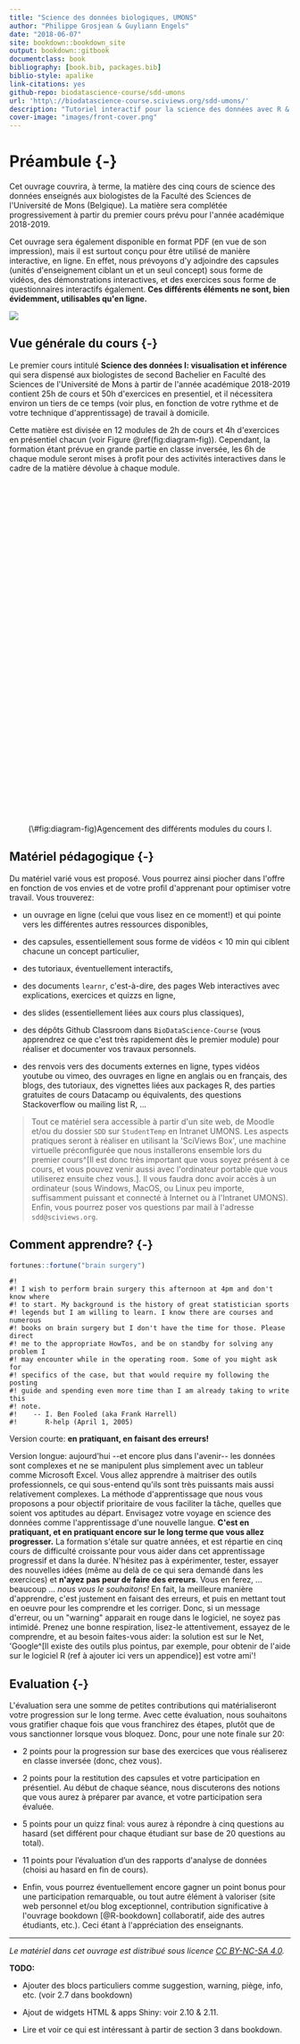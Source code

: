 ```yaml
--- 
title: "Science des données biologiques, UMONS"
author: "Philippe Grosjean & Guyliann Engels"
date: "2018-06-07"
site: bookdown::bookdown_site
output: bookdown::gitbook
documentclass: book
bibliography: [book.bib, packages.bib]
biblio-style: apalike
link-citations: yes
github-repo: biodatascience-course/sdd-umons
url: 'http\://biodatascience-course.sciviews.org/sdd-umons/'
description: "Tutoriel interactif pour la science des données avec R & SciViews::R."
cover-image: "images/front-cover.png"
---
```


# Préambule {-}




Cet ouvrage couvrira, à terme, la matière des cinq cours de science des données enseignés aux biologistes de la Faculté des Sciences de l'Université de Mons (Belgique). La matière sera complétée progressivement à partir du premier cours prévu pour l'année académique 2018-2019.

Cet ouvrage sera également disponible en format PDF (en vue de son impression), mais il est surtout conçu pour être utilisé de manière interactive, en ligne. En effet, nous prévoyons d'y adjoindre des capsules (unités d'enseignement ciblant un et un seul concept) sous forme de vidéos, des démonstrations interactives, et des exercices sous forme de questionnaires interactifs également. **Ces différents éléments ne sont, bien évidemment, utilisables qu'en ligne.**

![](images/front-cover.png)


## Vue générale du cours {-}

Le premier cours intitulé **Science des données I: visualisation et inférence** qui sera dispensé aux biologistes de second Bachelier en Faculté des Sciences de l'Université de Mons à partir de l'année académique 2018-2019 contient 25h de cours et 50h d'exercices en presentiel, et il nécessitera environ un tiers de ce temps (voir plus, en fonction de votre rythme et de votre technique d'apprentissage) de travail à domicile.

Cette matière est divisée en 12 modules de 2h de cours et 4h d'exercices en présentiel chacun (voir Figure \@ref(fig:diagram-fig)). Cependant, la formation étant prévue en grande partie en classe inversée, les 6h de chaque module seront mises à profit pour des activités interactives dans le cadre de la matière dévolue à chaque module.

<div class="figure" style="text-align: center">
<!--html_preserve--><div id="htmlwidget-e1b66d2c4feb3c45d950" style="width:600px;height:600px;" class="grViz html-widget"></div>
<script type="application/json" data-for="htmlwidget-e1b66d2c4feb3c45d950">{"x":{"diagram":"\ndigraph general_flow {\n  graph [rankdir = \"TB\", overlap = true, compount = true, fontsize = 10]\n  \n  node [shape = box,\n        fontname = Helvetica,\n        style = filled,\n        fillcolor = LightSteelBlue,\n        fixedsize = true,\n        width = 2]\n  \"1 Introduction\"; \"12 Design/critique\"\n  \n  subgraph cluster_0 {\n    style = filled;\n    color = lightgrey;\n    node [style = filled, color = red];\n    \"2 Visualisation I\"->\"3 Visualisation II\"\n    \"2 Visualisation I\"->\"4 Visualisation III\"\n    label = \"Visualisation & description des données\";\n    color = lightgray\n  }\n  \n  subgraph cluster_1 {\n    style = filled;\n    color = lightgrey;\n    node [style = filled, color = blue];\n    \"5 Quantitatif\"->\"6 Qualitatif\"\n    label = \"Importation & transformation des données\";\n    color = lightgray\n  }\n  \n  subgraph cluster_2 {\n    style = filled;\n    color = lightgrey;\n    node [style = filled, color = green];\n    \"7 Probabilités\"->\"8 Test Chi2\"\n    \"7 Probabilités\"->\"9 IC/t-test\"\n    \"8 Test Chi2\"->\"9 IC/t-test\"\n    \"9 IC/t-test\"->\"10 ANOVA\"\n    \"10 ANOVA\"->\"11 Correlation\"\n    label = \"Inférence & hypothèses\";\n    color = lightgray\n  }\n\n  \"1 Introduction\"->\"2 Visualisation I\" [lhead = cluster_0]\n  \"2 Visualisation I\"->\"5 Quantitatif\" [lhead = cluster_1]\n  \"3 Visualisation II\"->\"7 Probabilités\" [lhead = cluster_2]\n  \"4 Visualisation III\"->\"7 Probabilités\" [lhead = cluster_2]\n  \"6 Qualitatif\"->\"7 Probabilités\" [lhead = cluster_2]\n  \"11 Correlation\"->\"12 Design/critique\"\n}\n","config":{"engine":"dot","options":null}},"evals":[],"jsHooks":[]}</script><!--/html_preserve-->
<p class="caption">(\#fig:diagram-fig)Agencement des différents modules du cours I.</p>
</div>


## Matériel pédagogique {-}

Du matériel varié vous est proposé. Vous pourrez ainsi piocher dans l'offre en fonction de vos envies et de votre profil d'apprenant pour optimiser votre travail. Vous trouverez:

- un ouvrage en ligne (celui que vous lisez en ce moment!) et qui pointe vers les différentes autres ressources disponibles,

- des capsules, essentiellement sous forme de vidéos < 10 min qui ciblent chacune un concept particulier,

- des tutoriaux, éventuellement interactifs,

- des documents `learnr`, c'est-à-dire, des pages Web interactives avec explications, exercices et quizzs en ligne,

- des slides (essentiellement liées aux cours plus classiques),

- des dépôts Github Classroom dans `BioDataScience-Course` (vous apprendrez ce que c'est très rapidement dès le premier module) pour réaliser et documenter vos travaux personnels.

- des renvois vers des documents externes en ligne, types vidéos youtube ou vimeo, des ouvrages en ligne en anglais ou en français, des blogs, des tutoriaux, des vignettes liées aux packages R, des parties gratuites de cours Datacamp ou équivalents, des questions Stackoverflow ou mailing list R, ...

> Tout ce matériel sera accessible à partir d'un site web, de Moodle et/ou du dossier `SDD` sur `StudentTemp` en Intranet UMONS. Les aspects pratiques seront à réaliser en utilisant la 'SciViews Box', une machine virtuelle préconfigurée que nous installerons ensemble lors du premier cours^[Il est donc très important que vous soyez présent à ce cours, et vous pouvez venir aussi avec l'ordinateur portable que vous utiliserez ensuite chez vous.]. Il vous faudra donc avoir accès à un ordinateur (sous Windows, MacOS, ou Linux peu importe, suffisamment puissant et connecté à Internet ou à l'Intranet UMONS). Enfin, vous pourrez poser vos questions par mail à l'adresse `sdd@sciviews.org`.


## Comment apprendre? {-}


```r
fortunes::fortune("brain surgery")
```

```
#! 
#! I wish to perform brain surgery this afternoon at 4pm and don't know where
#! to start. My background is the history of great statistician sports
#! legends but I am willing to learn. I know there are courses and numerous
#! books on brain surgery but I don't have the time for those. Please direct
#! me to the appropriate HowTos, and be on standby for solving any problem I
#! may encounter while in the operating room. Some of you might ask for
#! specifics of the case, but that would require my following the posting
#! guide and spending even more time than I am already taking to write this
#! note.
#!    -- I. Ben Fooled (aka Frank Harrell)
#!       R-help (April 1, 2005)
```

Version courte: **en pratiquant, en faisant des erreurs!**

Version longue: aujourd'hui --et encore plus dans l'avenir-- les données sont complexes et ne se manipulent plus simplement avec un tableur comme Microsoft Excel. Vous allez apprendre à maitriser des outils professionnels, ce qui sous-entend qu'ils sont très puissants mais aussi relativement complexes. La méthode d'apprentissage que nous vous proposons a pour objectif prioritaire de vous faciliter la tâche, quelles que soient vos aptitudes au départ. Envisagez votre voyage en science des données comme l'apprentissage d'une nouvelle langue. **C'est en pratiquant, et en pratiquant encore sur le long terme que vous allez progresser.** La formation s'étale sur quatre années, et est répartie en cinq cours de difficulté croissante pour vous aider dans cet apprentissage progressif et dans la durée. N'hésitez pas à expérimenter, tester, essayer des nouvelles idées (même au delà de ce qui sera demandé dans les exercices) et **n'ayez pas peur de faire des erreurs**. Vous en ferez, ... beaucoup ... _nous vous le souhaitons!_ En fait, la meilleure manière d'apprendre, c'est justement en faisant des erreurs, et puis en mettant tout en oeuvre pour les comprendre et les corriger. Donc, si un message d'erreur, ou un "warning" apparait en rouge dans le logiciel, ne soyez pas intimidé. Prenez une bonne respiration, lisez-le attentivement, essayez de le comprendre, et au besoin faites-vous aider: la solution est sur le Net, 'Google^[Il existe des outils plus pointus, par exemple, pour obtenir de l'aide sur le logiciel R (ref à ajouter ici vers un appendice)] est votre ami'!


## Evaluation {-}

L'évaluation sera une somme de petites contributions qui matérialiseront votre progression sur le long terme. Avec cette évaluation, nous souhaitons vous gratifier chaque fois que vous franchirez des étapes, plutôt que de vous sanctionner lorsque vous bloquez. Donc, pour une note finale sur 20:

- 2 points pour la progression sur base des exercices que vous réaliserez en classe inversée (donc, chez vous).

- 2 points pour la restitution des capsules et votre participation en présentiel. Au début de chaque séance, nous discuterons des notions que vous aurez à préparer par avance, et votre participation sera évaluée.

- 5 points pour un quizz final: vous aurez à répondre à cinq questions au hasard (set différent pour chaque étudiant sur base de 20 questions au total).

- 11 points pour l’évaluation d’un des rapports d'analyse de données (choisi au hasard en fin de cours).

- Enfin, vous pourrez éventuellement encore gagner un point bonus pour une participation remarquable, ou tout autre élément à valoriser (site web personnel et/ou blog exceptionnel, contribution significative à l'ouvrage bookdown [@R-bookdown] collaboratif, aide des autres étudiants, etc.). Ceci étant à l'appréciation des enseignants.

----

_Le matériel dans cet ouvrage est distribué sous licence [CC BY-NC-SA 4.0](https://creativecommons.org/licenses/by-nc-sa/4.0/deed.fr)._


**TODO:**

- Ajouter des blocs particuliers comme suggestion, warning, piège, info, etc. (voir 2.7 dans bookdown)

- Ajout de widgets HTML & apps Shiny: voir 2.10 & 2.11.

- Lire et voir ce qui est intéressant à partir de section 3 dans bookdown.
